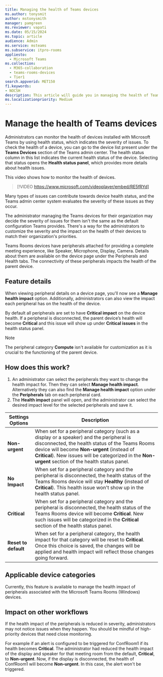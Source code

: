 ```yaml
---
title: Managing the health of Teams devices
ms.author: tonysmit
author: mstonysmith
manager: pamgreen
ms.reviewer: vapati
ms.date: 05/15/2024
ms.topic: article
audience: Admin
ms.service: msteams
ms.subservice: itpro-rooms
appliesto: 
  - Microsoft Teams
ms.collection: 
  - M365-collaboration
  - teams-rooms-devices
  - Tier1
search.appverid: MET150
f1.keywords:
- NOCSH
description: This article will guide you in managing the health of Teams devices, devices that have Microsoft Teams installed on them.
ms.localizationpriority: Medium
---
```


# Manage the health of Teams devices

Administrators can monitor the health of devices installed with Microsoft Teams by using health status, which indicates the severity of issues. To check the health of a device, you can go to the device list present under the **Teams Devices** section of the Teams admin center. The health status column in this list indicates the current health status of the device. Selecting that status opens the **Health status panel**, which provides more details about health issues.

This video shows how to monitor the health of devices.

> [!VIDEO https://www.microsoft.com/videoplayer/embed/RE5fRYd]

Many types of issues can contribute towards device health status, and the Teams admin center system evaluates the severity of these issues as they occur.

The administrator managing the Teams devices for their organization may decide the severity of issues for them isn't the same as the default configuration Teams provides. There's a way for the administrators to customize the severity and the impact on the health of their devices to match their organization's priorities.

Teams Rooms devices have peripherals attached for providing a complete meeting experience, like Speaker, Microphone, Display, Camera. Details about them are available on the device page under the Peripherals and Health tabs. The connectivity of these peripherals impacts the health of the parent device.

## Feature details

When viewing peripheral details on a device page, you'll now see a  **Manage health impact** option. Additionally, administrators can also view the impact each peripheral has on the health of the device.

By default all peripherals are set to have **Critical impact** on the device health. If a peripheral is disconnected, the parent device’s health will become **Critical** and this issue will show up under **Critical issues** in the health status panel.

> [!NOTE]
> The peripheral category **Compute** isn't available for customization as it is crucial to the functioning of the parent device.

## How does this work?

1. An administrator can select the peripherals they want to change the health impact for. Then they can select **Manage health impact**. Alternatively they can also find the **Manage health impact** option under the **Peripherals** tab on each peripheral card.
1. The **Health impact** panel will open, and the administrator can select the desired impact level for the selected peripherals and save it.

| Settings Options | Description |
|------------------|-------------|
| **Non-urgent** | When set for a peripheral category (such as a display or a speaker) and the peripheral is disconnected, the health status of the Teams Rooms device will become **Non-urgent** (instead of **Critical**). New issues will be categorized in the **Non-urgent** section of the health status panel.|
| **No Impact** | When set for a peripheral category and the peripheral is disconnected, the health status of the Teams Rooms device will stay **Healthy** (instead of **Critical**). This health issue won't show up in the health status panel.|
| **Critical** | When set for a peripheral category and the peripheral is disconnected, the health status of the Teams Rooms device will become **Critical**. New such issues will be categorized in the **Critical** section of the health status panel.|
| **Reset to default** | When set for a peripheral category, the health impact for that category will be reset to **Critical**. Once this choice is saved, the changes will be applied and health impact will reflect those changes going forward.|

## Applicable device categories

Currently, this feature is available to manage the health impact of peripherals associated with the Microsoft Teams Rooms (Windows) devices.

## Impact on other workflows

If the health impact of the peripherals is reduced in severity, administrators may not notice issues when they happen. You should be mindful of high-priority devices that need close monitoring.

For example if an alert is configured to be triggered for ConfRoom1 if its health becomes **Critical**. The administrator had reduced the health impact of the display and speaker for that meeting room from the default, **Critical**, to **Non-urgent**. Now, if the display is disconnected, the health of ConfRoom1 will become **Non-urgent**. In this case, the alert won't be triggered.
